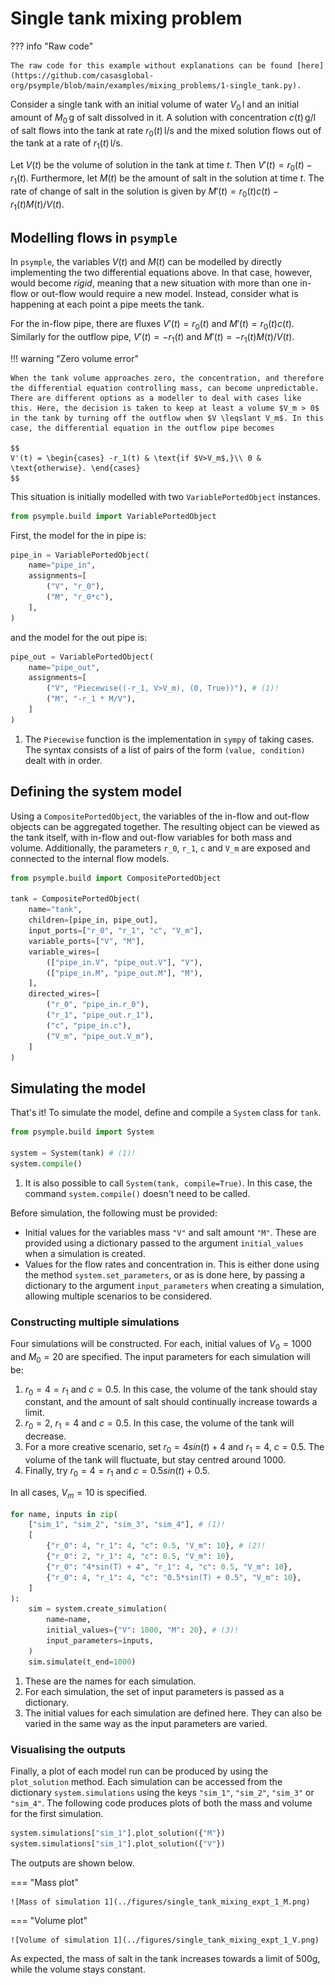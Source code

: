 # Single tank mixing problem

??? info "Raw code"

    The raw code for this example without explanations can be found [here](https://github.com/casasglobal-org/psymple/blob/main/examples/mixing_problems/1-single_tank.py).

Consider a single tank with an initial volume of water $V_0\,\mathrm{l}$ and an initial amount of $M_0\,\mathrm{g}$ of salt dissolved in it. A solution with concentration $c(t)\,\mathrm{g}/\mathrm{l}$ of salt flows into the tank at rate $r_0(t)\,\mathrm{l}/\mathrm{s}$ and the mixed solution flows out of the tank at a rate of $r_1(t)\,\mathrm{l}/\mathrm{s}$.

Let $V(t)$ be the volume of solution in the tank at time $t$. Then  $V'(t) = r_0(t) - r_1(t)$. Furthermore, let $M(t)$ be the amount of salt in the solution at time $t$. The rate of change of salt in the solution is given by $M'(t) = r_0(t) c(t) - r_1(t) M(t)/V(t)$.

## Modelling flows in `psymple`

In `psymple`, the variables $V(t)$ and $M(t)$ can be modelled by directly implementing the two differential equations above. In that case, however, would become *rigid*, meaning that a new situation with more than one in-flow or out-flow would require a new model. Instead, consider what is happening at each point a pipe meets the tank. 

For the in-flow pipe, there are fluxes $V'(t) = r_0(t)$ and $M'(t) = r_0 (t) c(t)$. Similarly for the outflow pipe, $V'(t) = -r_1(t)$ and $M'(t) = - r_1(t) M(t)/V(t)$.

!!! warning "Zero volume error"

    When the tank volume approaches zero, the concentration, and therefore the differential equation controlling mass, can become unpredictable. There are different options as a modeller to deal with cases like this. Here, the decision is taken to keep at least a volume $V_m > 0$ in the tank by turning off the outflow when $V \leqslant V_m$. In this case, the differential equation in the outflow pipe becomes

    $$
    V'(t) = \begin{cases} -r_1(t) & \text{if $V>V_m$,}\\ 0 & \text{otherwise}. \end{cases}
    $$

This situation is initially modelled with two `VariablePortedObject` instances. 

```py
from psymple.build import VariablePortedObject
```

First, the model for the in pipe is:

``` py title="tank in-flow model"
pipe_in = VariablePortedObject(
    name="pipe_in",
    assignments=[
        ("V", "r_0"),
        ("M", "r_0*c"),
    ],
)
```

and the model for the out pipe is:

```py title="tank out-flow model"
pipe_out = VariablePortedObject(
    name="pipe_out",
    assignments=[
        ("V", "Piecewise((-r_1, V>V_m), (0, True))"), # (1)!
        ("M", "-r_1 * M/V"),
    ]
)
```

1. The `Piecewise` function is the implementation in `sympy` of taking cases. The syntax consists of a list of pairs of the form `(value, condition)` dealt with in order.

## Defining the system model

Using a `CompositePortedObject`, the variables of the in-flow and out-flow objects can be aggregated together. The resulting object can be viewed as the tank itself, with in-flow and out-flow variables for both mass and volume. Additionally, the parameters `r_0`, `r_1`, `c` and `V_m` are exposed and connected to the internal flow models.

```py title="single tank model"
from psymple.build import CompositePortedObject

tank = CompositePortedObject(
    name="tank",
    children=[pipe_in, pipe_out],
    input_ports=["r_0", "r_1", "c", "V_m"],
    variable_ports=["V", "M"],
    variable_wires=[
        (["pipe_in.V", "pipe_out.V"], "V"),
        (["pipe_in.M", "pipe_out.M"], "M"),
    ],
    directed_wires=[
        ("r_0", "pipe_in.r_0"),
        ("r_1", "pipe_out.r_1"),
        ("c", "pipe_in.c"),
        ("V_m", "pipe_out.V_m"),
    ]
)
```

## Simulating the model

That's it! To simulate the model, define and compile a `System` class for `tank`.

```py title="tank system"
from psymple.build import System

system = System(tank) # (1)!
system.compile()
```

1. It is also possible to call `System(tank, compile=True)`. In this case, the command `system.compile()` doesn't need to be called.

Before simulation, the following must be provided:

- Initial values for the variables mass `"V"` and salt amount `"M"`. These are provided using a dictionary passed to the argument `initial_values` when a simulation is created. 
- Values for the flow rates and concentration in. This is either done using the method `system.set_parameters`, or as is done here, by passing a dictionary to the argument `input_parameters` when creating a simulation, allowing multiple scenarios to be considered. 

### Constructing multiple simulations

Four simulations will be constructed. For each, initial values of $V_0 = 1000$ and $M_0 = 20$ are specified. The input parameters for each simulation will be:

1. $r_0 = 4 = r_1$ and $c = 0.5$. In this case, the volume of the tank should stay constant,
    and the amount of salt should continually increase towards a limit.
2. $r_0 = 2$, $r_1 = 4$ and $c = 0.5$. In this case, the volume of the tank will decrease.
3. For a more creative scenario, set $r_0 = 4sin(t) + 4$ and $r_1 = 4$, $c = 0.5$. The
    volume of the tank will fluctuate, but stay centred around $1000$.
4. Finally, try $r_0 = 4 = r_1$ and $c = 0.5sin(t) + 0.5$. 

In all cases, $V_m=10$ is specified.

```py title="Setting up the simulations"
for name, inputs in zip(
    ["sim_1", "sim_2", "sim_3", "sim_4"], # (1)!
    [
        {"r_0": 4, "r_1": 4, "c": 0.5, "V_m": 10}, # (2)!
        {"r_0": 2, "r_1": 4, "c": 0.5, "V_m": 10},
        {"r_0": "4*sin(T) + 4", "r_1": 4, "c": 0.5, "V_m": 10},
        {"r_0": 4, "r_1": 4, "c": "0.5*sin(T) + 0.5", "V_m": 10},
    ]
):
    sim = system.create_simulation(
        name=name, 
        initial_values={"V": 1000, "M": 20}, # (3)!
        input_parameters=inputs,
    )
    sim.simulate(t_end=1000)
```

1. These are the names for each simulation.
2. For each simulation, the set of input parameters is passed as a dictionary.
3. The initial values for each simulation are defined here. They can also be varied in the same way as the input parameters are varied.

### Visualising the outputs

Finally, a plot of each model run can be produced by using the `plot_solution` method. Each simulation can be accessed from the dictionary `system.simulations` using the keys `"sim_1"`, `"sim_2"`, `"sim_3"` or `"sim_4"`. The following code produces plots of both the mass and volume for the first simulation.

```py title="plotting solutions"
system.simulations["sim_1"].plot_solution({"M"})
system.simulations["sim_1"].plot_solution({"V"})
```

The outputs are shown below.

=== "Mass plot"

    ![Mass of simulation 1](../figures/single_tank_mixing_expt_1_M.png)

=== "Volume plot"

    ![Volume of simulation 1](../figures/single_tank_mixing_expt_1_V.png)

As expected, the mass of salt in the tank increases towards a limit of $500 \text{g}$, while the volume stays constant.